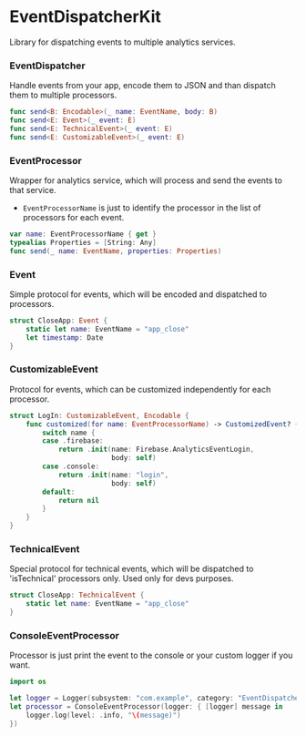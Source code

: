 # EventDispatcherKit

Library for dispatching events to multiple analytics services.

### EventDispatcher
Handle events from your app, encode them to JSON and than dispatch them to multiple processors.
    
```swift
func send<B: Encodable>(_ name: EventName, body: B)
func send<E: Event>(_ event: E)
func send<E: TechnicalEvent>(_ event: E)
func send<E: CustomizableEvent>(_ event: E)
```

### EventProcessor
Wrapper for analytics service, which will process and send the events to that service.
- `EventProcessorName` is just to identify the processor in the list of processors for each event.

```swift
var name: EventProcessorName { get }
typealias Properties = [String: Any]
func send(_ name: EventName, properties: Properties)
```

### Event
Simple protocol for events, which will be encoded and dispatched to processors.
```swift
struct CloseApp: Event {
    static let name: EventName = "app_close"
    let timestamp: Date
}
```

### CustomizableEvent
Protocol for events, which can be customized independently for each processor.
```swift
struct LogIn: CustomizableEvent, Encodable {
    func customized(for name: EventProcessorName) -> CustomizedEvent? {
        switch name {
        case .firebase:
            return .init(name: Firebase.AnalyticsEventLogin,
                         body: self)
        case .console:
            return .init(name: "login",
                         body: self)
        default:
            return nil
        }
    }
}
```

### TechnicalEvent
Special protocol for technical events, which will be dispatched to 'isTechnical' processors only. Used only for devs purposes.
```swift
struct CloseApp: TechnicalEvent {
    static let name: EventName = "app_close"
}
```

### ConsoleEventProcessor
Processor is just print the event to the console or your custom logger if you want.

```swift
import os

let logger = Logger(subsystem: "com.example", category: "EventDispatcherKit")
let processor = ConsoleEventProcessor(logger: { [logger] message in
    logger.log(level: .info, "\(message)")
})
```
